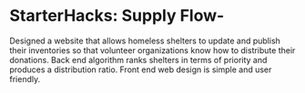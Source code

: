 # StarterHacks: Supply Flow-

Designed a website that allows homeless shelters to update and publish their inventories so that volunteer organizations 
know how to distribute their donations.
  Back end algorithm ranks shelters in terms of priority and produces a distribution ratio.
  Front end web design is simple and user friendly.
